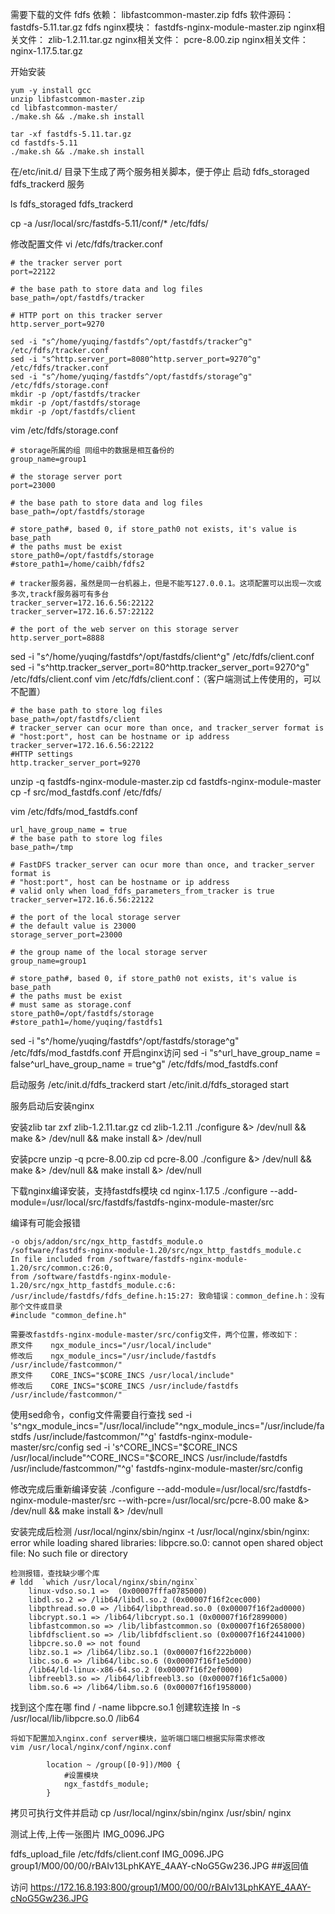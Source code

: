 
需要下载的文件
fdfs 依赖：        libfastcommon-master.zip
fdfs 软件源码：    fastdfs-5.11.tar.gz
fdfs nginx模块：   fastdfs-nginx-module-master.zip
nginx相关文件：    zlib-1.2.11.tar.gz
nginx相关文件：    pcre-8.00.zip
nginx相关文件：    nginx-1.17.5.tar.gz

开始安装
```
yum -y install gcc
unzip libfastcommon-master.zip
cd libfastcommon-master/
./make.sh && ./make.sh install

tar -xf fastdfs-5.11.tar.gz
cd fastdfs-5.11
./make.sh && ./make.sh install
```

在/etc/init.d/ 目录下生成了两个服务相关脚本，便于停止 启动  fdfs_storaged fdfs_trackerd 服务

ls
fdfs_storaged fdfs_trackerd

cp -a /usr/local/src/fastdfs-5.11/conf/*  /etc/fdfs/

修改配置文件
vi /etc/fdfs/tracker.conf
```
# the tracker server port
port=22122
 
# the base path to store data and log files
base_path=/opt/fastdfs/tracker
 
# HTTP port on this tracker server
http.server_port=9270
```
```
sed -i "s^/home/yuqing/fastdfs^/opt/fastdfs/tracker^g" /etc/fdfs/tracker.conf
sed -i "s^http.server_port=8080^http.server_port=9270^g" /etc/fdfs/tracker.conf
sed -i "s^/home/yuqing/fastdfs^/opt/fastdfs/storage^g" /etc/fdfs/storage.conf
mkdir -p /opt/fastdfs/tracker
mkdir -p /opt/fastdfs/storage
mkdir -p /opt/fastdfs/client
```
vim /etc/fdfs/storage.conf
```
# storage所属的组 同组中的数据是相互备份的
group_name=group1
 
# the storage server port
port=23000
 
# the base path to store data and log files
base_path=/opt/fastdfs/storage
 
# store_path#, based 0, if store_path0 not exists, it's value is base_path
# the paths must be exist
store_path0=/opt/fastdfs/storage
#store_path1=/home/caibh/fdfs2
 
# tracker服务器，虽然是同一台机器上，但是不能写127.0.0.1。这项配置可以出现一次或多次,trackf服务器可有多台
tracker_server=172.16.6.56:22122
tracker_server=172.16.6.57:22122
 
# the port of the web server on this storage server
http.server_port=8888
```



sed -i "s^/home/yuqing/fastdfs^/opt/fastdfs/client^g" /etc/fdfs/client.conf
sed -i "s^http.tracker_server_port=80^http.tracker_server_port=9270^g" /etc/fdfs/client.conf
vim /etc/fdfs/client.conf：（客户端测试上传使用的，可以不配置）
```
# the base path to store log files
base_path=/opt/fastdfs/client
# tracker_server can ocur more than once, and tracker_server format is
# "host:port", host can be hostname or ip address
tracker_server=172.16.6.56:22122
#HTTP settings
http.tracker_server_port=9270
```


unzip -q  fastdfs-nginx-module-master.zip
cd fastdfs-nginx-module-master
cp -f src/mod_fastdfs.conf   /etc/fdfs/


vim  /etc/fdfs/mod_fastdfs.conf
```
url_have_group_name = true
# the base path to store log files
base_path=/tmp
 
# FastDFS tracker_server can ocur more than once, and tracker_server format is
# "host:port", host can be hostname or ip address
# valid only when load_fdfs_parameters_from_tracker is true
tracker_server=172.16.6.56:22122
 
# the port of the local storage server
# the default value is 23000
storage_server_port=23000
 
# the group name of the local storage server
group_name=group1
 
# store_path#, based 0, if store_path0 not exists, it's value is base_path
# the paths must be exist
# must same as storage.conf
store_path0=/opt/fastdfs/storage
#store_path1=/home/yuqing/fastdfs1
```
sed -i "s^/home/yuqing/fastdfs^/opt/fastdfs/storage^g" /etc/fdfs/mod_fastdfs.conf
开启nginx访问
sed -i "s^url_have_group_name = false^url_have_group_name = true^g" /etc/fdfs/mod_fastdfs.conf


启动服务
/etc/init.d/fdfs_trackerd start
/etc/init.d/fdfs_storaged start



服务启动后安装nginx

安装zlib
tar zxf zlib-1.2.11.tar.gz
cd  zlib-1.2.11
./configure &> /dev/null && make  &> /dev/null && make install  &> /dev/null 

安装pcre
unzip -q pcre-8.00.zip
cd pcre-8.00
./configure &> /dev/null && make  &> /dev/null && make install  &> /dev/null 


下载nginx编译安装，支持fastdfs模块
cd nginx-1.17.5
./configure --add-module=/usr/local/src/fastdfs/fastdfs-nginx-module-master/src

编译有可能会报错
```
-o objs/addon/src/ngx_http_fastdfs_module.o
/software/fastdfs-nginx-module-1.20/src/ngx_http_fastdfs_module.c
In file included from /software/fastdfs-nginx-module-1.20/src/common.c:26:0,
from /software/fastdfs-nginx-module-1.20/src/ngx_http_fastdfs_module.c:6:
/usr/include/fastdfs/fdfs_define.h:15:27: 致命错误：common_define.h：没有那个文件或目录
#include "common_define.h"
```
```
需要改fastdfs-nginx-module-master/src/config文件，两个位置，修改如下：
原文件    ngx_module_incs="/usr/local/include"
修改后    ngx_module_incs="/usr/include/fastdfs /usr/include/fastcommon/"
原文件    CORE_INCS="$CORE_INCS /usr/local/include"
修改后    CORE_INCS="$CORE_INCS /usr/include/fastdfs /usr/include/fastcommon/"
```
使用sed命令，config文件需要自行查找
sed -i 's^ngx_module_incs="/usr/local/include"^ngx_module_incs="/usr/include/fastdfs /usr/include/fastcommon/"^g'  fastdfs-nginx-module-master/src/config
sed -i 's^CORE_INCS="$CORE_INCS /usr/local/include"^CORE_INCS="$CORE_INCS /usr/include/fastdfs /usr/include/fastcommon/"^g'  fastdfs-nginx-module-master/src/config

修改完成后重新编译安装
./configure --add-module=/usr/local/src/fastdfs-nginx-module-master/src --with-pcre=/usr/local/src/pcre-8.00
make  &> /dev/null && make install  &> /dev/null 



安装完成后检测
/usr/local/nginx/sbin/nginx  -t
/usr/local/nginx/sbin/nginx: error while loading shared libraries: libpcre.so.0: cannot open shared object file: No such file or directory
```
检测报错，查找缺少哪个库
# ldd  `which /usr/local/nginx/sbin/nginx`
	linux-vdso.so.1 =>  (0x00007fffa0785000)
	libdl.so.2 => /lib64/libdl.so.2 (0x00007f16f2cec000)
	libpthread.so.0 => /lib64/libpthread.so.0 (0x00007f16f2ad0000)
	libcrypt.so.1 => /lib64/libcrypt.so.1 (0x00007f16f2899000)
	libfastcommon.so => /lib/libfastcommon.so (0x00007f16f2658000)
	libfdfsclient.so => /lib/libfdfsclient.so (0x00007f16f2441000)
	libpcre.so.0 => not found
	libz.so.1 => /lib64/libz.so.1 (0x00007f16f222b000)
	libc.so.6 => /lib64/libc.so.6 (0x00007f16f1e5d000)
	/lib64/ld-linux-x86-64.so.2 (0x00007f16f2ef0000)
	libfreebl3.so => /lib64/libfreebl3.so (0x00007f16f1c5a000)
	libm.so.6 => /lib64/libm.so.6 (0x00007f16f1958000)
```

找到这个库在哪
find / -name libpcre.so.1
创建软连接
ln -s /usr/local/lib/libpcre.so.0 /lib64

```
将如下配置加入nginx.conf server模块，监听端口端口根据实际需求修改
vim /usr/local/nginx/conf/nginx.conf

        location ~ /group([0-9])/M00 {
            #设置模块
            ngx_fastdfs_module;
        }
```
拷贝可执行文件并启动
cp /usr/local/nginx/sbin/nginx  /usr/sbin/
nginx

测试上传,上传一张图片 IMG_0096.JPG

fdfs_upload_file /etc/fdfs/client.conf  IMG_0096.JPG
group1/M00/00/00/rBAIv13LphKAYE_4AAY-cNoG5Gw236.JPG  ##返回值

访问
https://172.16.8.193:800/group1/M00/00/00/rBAIv13LphKAYE_4AAY-cNoG5Gw236.JPG
